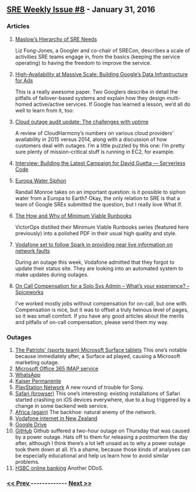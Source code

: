 ## [SRE Weekly Issue #8](https://sreweekly.com/sre-weekly-issue-8/) - January 31, 2016
### Articles

1. [Maslow’s Hierarchy of SRE Needs](https://plus.google.com/+lizthegrey/posts/MLAJFVyEb2f)

    Liz Fong-Jones, a Googler and co-chair of SRECon, describes a scale of activities SRE teams engage in, from the basics (keeping the service operating) to  having the freedom to improve the service.
1. [High-Availability at Massive Scale: Building Google’s Data Infrastructure for Ads](http://research.google.com/pubs/pub44686.html)

    This is a really awesome paper. Two Googlers describe in detail the pitfalls of failover-based systems and explain how they design multi-homed active/active services.  If Google has learned a lesson, we’d all do well to learn from it, too:

1. [Cloud outage audit update: The challenges with uptime](http://searchcloudcomputing.techtarget.com/news/4500271502/Cloud-outage-audit-update-The-challenges-with-uptime)

    A review of CloudHarmony’s numbers on various cloud providers’ availability in 2015 versus 2014, along with a discussion of how customers deal with outages.  I’m a little puzzled by this one:
  I’m pretty sure plenty of mission-critical stuff is running in EC2, for example.
1. [Interview: Building the Latest Campaign for David Guetta — Serverless Code](https://serverlesscode.com/post/david-guetta-online-recording-with-lambda/)

    
1. [Europa Water Siphon](http://what-if.xkcd.com/143/)

    Randall Monroe takes on an important question: is it possible to siphon water from a Europa to Earth? Okay, the only relation to SRE is that a team of Google SREs submitted the question, but I really love What If.
1. [The How and Why of Minimum Viable Runbooks](https://victorops.com/knowledge-drop/devops-docs/minimum-viable-runbooks/)

    VictorOps distilled their Minimum Viable Runbooks series (featured here previously) into a polished PDF in their usual high quality and style.
1. [Vodafone set to follow Spark in providing near live information on network faults](http://i.stuff.co.nz/business/industries/76400718/vodafone-set-to-follow-spark-in-providing-near-live-information-on-network-faults)

    During an outage this week, Vodafone admitted that they forgot to update their status site.  They are looking into an automated system to make updates during outages.
1. [On Call Compensation for a Solo Sys Admin – What’s your experience? – Spiceworks](https://community.spiceworks.com/topic/384773-on-call-compensation-for-a-solo-sys-admin-what-s-your-experience)

    I’ve worked mostly jobs without compensation for on-call, but one with.  Compensation is nice, but it was to offset a truly heinous level of pages, so it was small comfort.  If you have any good articles about the merits and pitfalls of on-call compensation, please send them my way.
### Outages

1. [The Patriots’ (sports team) Microsoft Surface tablets](http://www.npr.org/sections/thetwo-way/2016/01/25/464319146/oops-tablet-outage-in-afc-title-game-coincides-with-microsoft-ad)
    This one’s notable because immediately after, a Surface ad played, causing a Microsoft marketing outage.
1. [Microsoft Office 365 IMAP service](http://www.theregister.co.uk/2016/01/25/office_365_imap_outage/)
1. [WhatsApp](http://timesofindia.indiatimes.com/tech/tech-news/WhatsApp-suffers-brief-outage-globally/articleshow/50728488.cms)
1. [Kaiser Permanente](http://www.fiercehealthit.com/story/server-issues-lead-website-outages-kaiser-permanente/2016-01-25)
1. [PlayStation Network](http://www.express.co.uk/entertainment/gaming/638130/PSN-Down-PS4-PlayStation-Network-Problems-Not-Working-Server-Error-Sony)
    A new round of trouble for Sony.
1. [Safari (browser)](http://www.dailymail.co.uk/sciencetech/article-3419088/Safari-outage-affects-iPhone-iPad-users-worldwide.html)
    This one’s interesting: existing installations of Safari started crashing on iOS devices everywhere, due to a bug triggered by a change in some backend web service.
1. [Africa (again)](http://businesstech.co.za/news/internet/110455/why-seacom-has-suffered-another-outage/)
    The backhoe: natural enemy of the network.
1. [Vodafone internet in New Zealand](https://netguide.co.nz/story/vodafone-internet-down-around-new-zealand-customers-want-answers/)
1. [Google Drive](http://www.technewstoday.com/28289-google-drive-faces-outage-worldwide/)
1. [GitHub](https://github.com/blog/2101-update-on-1-28-service-outage)
    Github suffered a two-hour outage on Thursday that was caused by a power outage.  Hats off to them for releasing a postmortem the day after, although I think there’s a lot left unsaid as to why a power outage took them down at all.  It’s a shame, because those kinds of analyses can be especially educational and help us learn how to avoid similar problems.
1. [HSBC online banking](http://arstechnica.com/security/2016/01/hsbc-online-banking-suffers-major-outage-blames-ddos-attack/)
    Another DDoS.

### [ << Prev ](sreweekly-7.md) ------------- [ Next >> ](sreweekly-9.md)